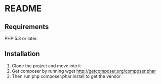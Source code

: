 README
======

Requirements
------------

PHP 5.3 or later.

Installation
------------

1. Clone the project and move into it
2. Get composer by running wget http://getcomposer.org/composer.phar
3. Then run php composer.phar install to get the vendor
